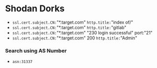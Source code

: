 # Shodan Dorks

- `ssl.cert.subject.CN:`"*.target.com" `http.title:`"index of/"
- `ssl.cert.subject.CN:`"*.target.com" `http.title:`"gitlab"
- `ssl.cert.subject.CN:`"*.target.com" "230 login successful" port:"21"
- `ssl.cert.subject.CN:`"*.target.com" 200 `http.title:`"Admin"

### Search using AS Number
- `asn:31337`
